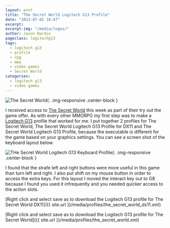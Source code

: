 ```yaml
---
layout: post
title: "The Secret World Logitech G13 Profile"
date: "2013-07-02 16:47"
excerpt:
excerpt-img: "/media/logos/"
author: Jason Hardin
pageclass: logitechg13
tags:
  - logitech g13
  - profile
  - rpg
  - mmo
  - video games
  - Secret World
categories:
  - logitech g13
  - video games
---
```

![The Secret World]({{site.url}}/media/logos/tsw_logo.png){: .img-responsive  .center-block }

I received access to [The Secret World](http://www.thesecretworld.com/) this week as part of their try out the game offer. As with every other MMORPG my first step was to make a [Logitech G13](http://gaming.logitech.com/en-us/product/g13-advanced-gameboard) profile that worked for me. I put together 2 profiles for The Secret World, The Secret World Logitech G13 Profile for DX11 and The Secret World Logitech G13 Profile, because the executable is different for the game based on your graphics settings. You can see a screen shot of the keyboard layout below.

![THe Secret World Logitech G13 Keyboard Profile]({{site.url}}/media/profiles/the_secret_keyboard_layout.png){: .img-responsive  .center-block }

I found that the strafe left and right buttons were more useful in this game than turn left and right. I also put shift on my mouse button in order to access the extra keys. For this layout I moved the interact key out to G8 because I found you used it infrequently and you needed quicker access to the action slots.

[Right click and select save as to download the Logitech G13 profile for The Secret World DX11]({{ site.url }}/media/profiles/the_secret_world_dx11.xml)

[Right click and select save as to download the Logitech G13 profile for The Secret World]({{ site.url }}/media/profiles/the_secret_world.xml)
